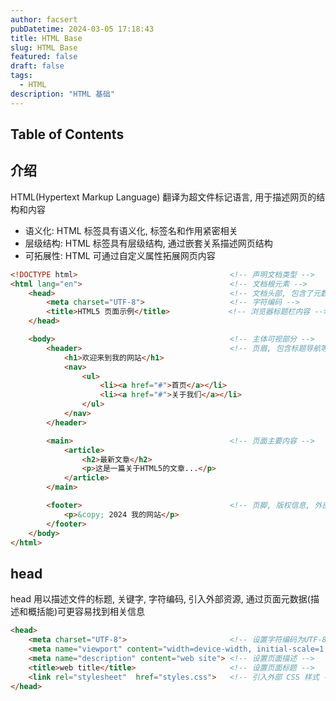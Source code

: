 ```yaml
---
author: facsert
pubDatetime: 2024-03-05 17:18:43
title: HTML Base
slug: HTML Base
featured: false
draft: false
tags:
  - HTML
description: "HTML 基础"
---
```


## Table of Contents

## 介绍

HTML(Hypertext Markup Language) 翻译为超文件标记语言, 用于描述网页的结构和内容  
- 语义化: HTML 标签具有语义化, 标签名和作用紧密相关
- 层级结构: HTML 标签具有层级结构, 通过嵌套关系描述网页结构
- 可拓展性: HTML 可通过自定义属性拓展网页内容

```html
<!DOCTYPE html>                                  <!-- 声明文档类型 -->
<html lang="en">                                 <!-- 文档根元素 -->
    <head>                                       <!-- 文档头部, 包含了元数据和引用的外部资源等信息 -->
        <meta charset="UTF-8">                   <!-- 字符编码 -->
        <title>HTML5 页面示例</title>             <!-- 浏览器标题栏内容 -->
    </head>

    <body>                                       <!-- 主体可视部分 -->
        <header>                                 <!-- 页眉, 包含标题导航等 -->
            <h1>欢迎来到我的网站</h1>
            <nav>
                <ul>
                    <li><a href="#">首页</a></li>
                    <li><a href="#">关于我们</a></li>
                </ul>
            </nav>
        </header>

        <main>                                   <!-- 页面主要内容 -->
            <article>
                <h2>最新文章</h2>
                <p>这是一篇关于HTML5的文章...</p>
            </article>
        </main>

        <footer>                                 <!-- 页脚, 版权信息, 外部链接 -->
            <p>&copy; 2024 我的网站</p>
        </footer>
    </body>
</html>
```

## head

head 用以描述文件的标题, 关键字, 字符编码, 引入外部资源, 通过页面元数据(描述和概括能)可更容易找到相关信息  

```html
<head>
    <meta charset="UTF-8">                       <!-- 设置字符编码为UTF-8 -->
    <meta name="viewport" content="width=device-width, initial-scale=1.0"> <!-- 设置移动设备视口 -->
    <meta name="description" content="web site"> <!-- 设置页面描述 -->
    <title>web title</title>                     <!-- 设置页面标题 -->
    <link rel="stylesheet"  href="styles.css">   <!-- 引入外部 CSS 样式 -->
</head>
```